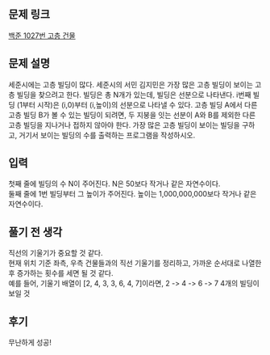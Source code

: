 ## 문제 링크

[백준 1027번 고층 건물](https://www.acmicpc.net/problem/1027)

## 문제 설명

세준시에는 고층 빌딩이 많다. 세준시의 서민 김지민은 가장 많은 고층 빌딩이 보이는 고층 빌딩을 찾으려고 한다. 빌딩은 총 N개가 있는데, 빌딩은 선분으로 나타낸다. i번째 빌딩 (1부터 시작)은 (i,0)부터 (i,높이)의 선분으로 나타낼 수 있다. 고층 빌딩 A에서 다른 고층 빌딩 B가 볼 수 있는 빌딩이 되려면, 두 지붕을 잇는 선분이 A와 B를 제외한 다른 고층 빌딩을 지나거나 접하지 않아야 한다. 가장 많은 고층 빌딩이 보이는 빌딩을 구하고, 거기서 보이는 빌딩의 수를 출력하는 프로그램을 작성하시오.

## 입력

첫째 줄에 빌딩의 수 N이 주어진다. N은 50보다 작거나 같은 자연수이다.  
둘째 줄에 1번 빌딩부터 그 높이가 주어진다. 높이는 1,000,000,000보다 작거나 같은 자연수이다.

## 풀기 전 생각

직선의 기울기가 중요할 것 같다.  
현재 위치 기준 좌측, 우측 건물들과의 직선 기울기를 정리하고, 가까운 순서대로 나열한 후 증가하는 횟수를 세면 될 것 같다.  
예를 들어, 기울기 배열이 [2, 4, 3, 3, 6, 4, 7]이라면, 2 -> 4 -> 6 -> 7 4개의 빌딩이 보일 것

## 후기

무난하게 성공!
